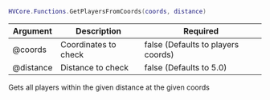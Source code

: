```lua
HVCore.Functions.GetPlayersFromCoords(coords, distance)
```


| Argument | Description | Required |
| ----------- | ----------- | ----------- |
| @coords | Coordinates to check | false (Defaults to players coords) |
| @distance | Distance to check | false (Defaults to 5.0) |

Gets all players within the given distance at the given coords